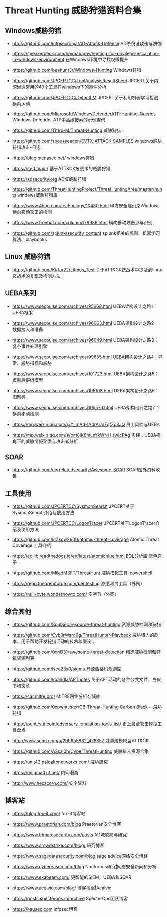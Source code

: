 # Threat Hunting 威胁狩猎资料合集

## Windows威胁狩猎

- <https://github.com/infosecn1nja/AD-Attack-Defense>    AD杀伤链攻击与防御

- <https://speakerdeck.com/heirhabarov/hunting-for-privilege-escalation-in-windows-environment>   在Windows环境中寻找权限提升

- <https://github.com/beahunt3r/Windows-Hunting>   Windows狩猎

- <https://github.com/JPCERTCC/ToolAnalysisResultSheet>   JPCERT关于内网渗透常用的49个工具在windows下的事件分析

- <https://github.com/JPCERTCC/DetectLM>   JPCERT关于利用机器学习检测横向运动

- <https://github.com/Microsoft/WindowsDefenderATP-Hunting-Queries>   Windows Defender ATP中高级搜索的示例查询

- <https://github.com/Th1ru-M/Threat-Hunting>   威胁狩猎

- <https://github.com/sbousseaden/EVTX-ATTACK-SAMPLES>  windows威胁狩猎攻击-日志

- <https://blog.menasec.net/>   windows狩猎

- <https://ired.team/>  基于ATT&CK技战术的威胁狩猎

- <https://adsecurity.org>  AD域威胁狩猎

- <https://github.com/ThreatHuntingProject/ThreatHunting/tree/master/hunts>  windows威胁狩猎库

- <https://www.4hou.com/technology/10430.html>   甲方安全建设之Windows横向移动攻击的检测

- <https://www.freebuf.com/column/178936.html>  横向移动攻击点与识别

- <https://github.com/splunk/security_content> splunk相关的规则、机器学习算法、playbooks

## Linux 威胁狩猎

- <https://github.com/Kirtar22/Litmus_Test>  关于ATT&CK技战术中提及到linux技战术的复现及检测方法

## UEBA系列

- <https://www.secpulse.com/archives/95668.html>  UEBA架构设计之路1：UEBA框架

- <https://www.secpulse.com/archives/96063.html>  UEBA架构设计之路2：数据接入和准备

- <https://www.secpulse.com/archives/96049.html>  UEBA架构设计之路3：复杂事件处理引擎

- <https://www.secpulse.com/archives/99655.html>  UEBA架构设计之路4：异常、威胁指标和威胁

- <https://www.secpulse.com/archives/101723.html> UEBA架构设计之路5： 概率后缀树模型

- <https://www.secpulse.com/archives/105193.html> UEBA架构设计之路6： 图聚类

- <https://www.secpulse.com/archives/105576.html> UEBA架构设计之路7： 横向移动检测

- <https://mp.weixin.qq.com/s/Y_mAd-IA4rAra1FqfZc8JQ>  员工风险与UEBA

- <https://mp.weixin.qq.com/s/bm8jK8mLsYkWNH_fwIcPAg>  实践：UEBA视角下的威胁情报聚类与攻击者分析

## SOAR

- <https://github.com/correlatedsecurity/Awesome-SOAR>  SOAR国外资料收集

## 工具使用

- <https://github.com/JPCERTCC/SysmonSearch>   JPCERT关于SysmonSearch介绍及使用方法

- <https://github.com/JPCERTCC/LogonTracer>    JPCERT关于LogonTracer介绍及使用方法

- <https://github.com/krakow2600/atomic-threat-coverage>   Atomic Threat Coverage 工具介绍

- <https://eqllib.readthedocs.io/en/latest/atomicblue.html>    EQL分析库 蓝色原子

- <https://github.com/MiladMSFT/ThreatHunt>  威胁模拟工具-powershell

- <https://repo.theoremforge.com/pentesting> 渗透测试工具（外网）

- <https://null-byte.wonderhowto.com/> 空字节（外网）

## 综合其他

- <https://github.com/SoulSec/resource-threat-hunting>   资源威胁检测和狩猎

- <https://github.com/Cyb3rWard0g/ThreatHunter-Playbook>   威胁猎人的剧本，用于帮助开发狩猎活动的技术和假设
。
- <https://github.com/0x4D31/awesome-threat-detection>   精选威胁检测和狩猎资源列表

- <https://github.com/Neo23x0/sigma>   开源西格玛规则库

- <https://github.com/kbandla/APTnotes>   关于APT活动的各种公共文件，白皮书和文章

- <https://car.mitre.org/>    MITRE网络分析存储库

- <https://github.com/0xpwntester/CB-Threat-Hunting>   Carbon Black —威胁狩猎

- <https://pentestit.com/adversary-emulation-tools-list/> 史上最全攻击模拟工具盘点

- <http://www.sohu.com/a/299955882_476857> 威胁建模模型ATT&CK

- <https://github.com/A3sal0n/CyberThreatHunting>  威胁猎人资源合集

- <https://unit42.paloaltonetworks.com/>  威胁研究

- <https://enigma0x3.net/>  内网漫游

- <http://www.hexacorn.com/>  安全资料

## 博客站

- <https://blog.fox-it.com/> fox-it博客站

- <https://www.praetorian.com/blog>  Praetorian安全博客

- <https://www.trimarcsecurity.com/posts>   AD域攻防与研究

- <https://www.crowdstrike.com/blog/>  研究博客

- <https://www.sagedatasecurity.com/blog>  sage advice网络安全博客

- <https://www.cybereason.com/blog>   Nocturnus研究|网络安全新闻和分析

- <https://www.exabeam.com/>   更智能的SIEM，UEBA和SOAR

- <https://www.acalvio.com/blog/>   博客档案|Acalvio

- <https://posts.specterops.io/archive>  SpecterOps团队博客

- <https://hausec.com>  infosec博客
